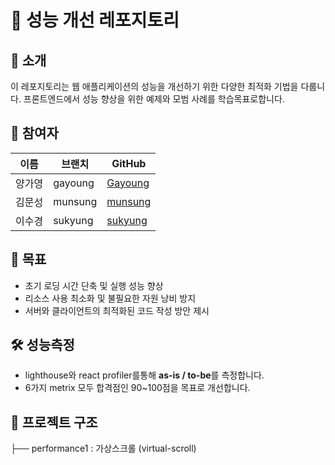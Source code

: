 # 🚀 성능 개선 레포지토리  

## 📌 소개  
이 레포지토리는 웹 애플리케이션의 성능을 개선하기 위한 다양한 최적화 기법을 다룹니다. 프론트엔드에서 성능 향상을 위한 예제와 모범 사례를 학습목표로합니다. 

## 👥 참여자  

| 이름    | 브랜치    | GitHub                                |
|--------|---------|---------------------------------------|
| 양가영   | gayoung | [Gayoung](https://github.com/gayoung0619) |
| 김문성   | munsung | [munsung](https://github.com/suld2495)  |
| 이수경   | sukyung | [sukyung](https://github.com/sukyung6999)     |

## 🎯 목표  
- 초기 로딩 시간 단축 및 실행 성능 향상  
- 리소스 사용 최소화 및 불필요한 자원 낭비 방지  
- 서버와 클라이언트의 최적화된 코드 작성 방안 제시

## 🛠️ 성능측정
- lighthouse와 react profiler를통해 **as-is / to-be**를 측정합니다.
- 6가지 metrix 모두 합격점인 90~100점을 목표로 개선합니다.


## 📂 프로젝트 구조
├── performance1 : 가상스크롤 (virtual-scroll)
